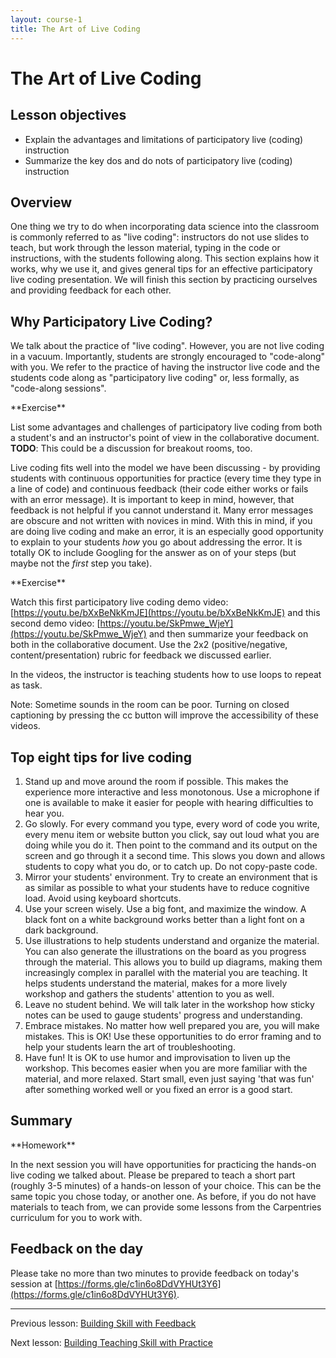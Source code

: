 ```yaml
---
layout: course-1
title: The Art of Live Coding
---
```


# The Art of Live Coding

## Lesson objectives

+ Explain the advantages and limitations of participatory live (coding) 
instruction
+ Summarize the key dos and do nots of participatory live (coding) instruction

## Overview

One thing we try to do when incorporating data science into the classroom is 
commonly referred to as "live coding": instructors do not use slides to teach, 
but work through the lesson material, typing in the code or instructions, with 
the students following along. This section explains how it works, why we use 
it, and gives general tips for an effective participatory live coding 
presentation. We will finish this section by practicing ourselves and providing 
feedback for each other.

## Why Participatory Live Coding?

We talk about the practice of "live coding". However, you are not live coding 
in a vacuum. Importantly, students are strongly encouraged to "code-along" with 
you. We refer to the practice of having the instructor live code and the 
students code along as "participatory live coding" or, less formally, as 
"code-along sessions".

<div class="exercise" markdown="1">
**Exercise**

List some advantages and challenges of participatory live coding 
from both a student's and an instructor's point of view in the collaborative
document.
**TODO**: This could be a discussion for breakout rooms, too.
</div>

Live coding fits well into the model we have been discussing - by providing 
students with continuous opportunities for practice (every time they type in a 
line of code) and continuous feedback (their code either works or fails with an 
error message). It is important to keep in mind, however, that feedback is not 
helpful if you cannot understand it. Many error messages are obscure and not 
written with novices in mind. With this in mind, if you are doing live coding 
and make an error, it is an especially good opportunity to explain to your 
students _how_ you go about addressing the error. It is totally OK to include 
Googling for the answer as on of your steps (but maybe not the _first_ step you 
take).

<div class="exercise" markdown="1">
**Exercise**

Watch this first participatory live coding demo video: 
[https://youtu.be/bXxBeNkKmJE](https://youtu.be/bXxBeNkKmJE) and this second 
demo video: [https://youtu.be/SkPmwe_WjeY](https://youtu.be/SkPmwe_WjeY) and 
then summarize your feedback on both in the collaborative document. Use the 2x2 
(positive/negative, content/presentation) rubric for feedback we discussed 
earlier.
</div>

In the videos, the instructor is teaching students how to use loops to repeat 
as task.

Note: Sometime sounds in the room can be poor. Turning on closed captioning by 
pressing the cc button will improve the accessibility of these videos.

## Top eight tips for live coding

1. Stand up and move around the room if possible. This makes the experience more 
interactive and less monotonous. Use a microphone if one is available to make 
it easier for people with hearing difficulties to hear you.
2. Go slowly. For every command you type, every word of code you write, every 
menu item or website button you click, say out loud what you are doing while 
you do it. Then point to the command and its output on the screen and go 
through it a second time. This slows you down and allows students to copy what 
you do, or to catch up. Do not copy-paste code.
3. Mirror your students' environment. Try to create an environment that is as 
similar as possible to what your students have to reduce cognitive load. Avoid 
using keyboard shortcuts.
4. Use your screen wisely. Use a big font, and maximize the window. A black font 
on a white background works better than a light font on a dark background. 
5. Use illustrations to help students understand and organize the material. You 
can also generate the illustrations on the board as you progress through the 
material. This allows you to build up diagrams, making them increasingly 
complex in parallel with the material you are teaching. It helps students 
understand the material, makes for a more lively workshop and gathers the 
students' attention to you as well.
6. Leave no student behind. We will talk later in the workshop how sticky notes 
can be used to gauge students' progress and understanding.
7. Embrace mistakes. No matter how well prepared you are, you will make 
mistakes. This is OK! Use these opportunities to do error framing and to help 
your students learn the art of troubleshooting.
8. Have fun! It is OK to use humor and improvisation to liven up the workshop. 
This becomes easier when you are more familiar with the material, and more 
relaxed. Start small, even just saying 'that was fun' after something worked 
well or you fixed an error is a good start.

## Summary

<div class="exercise" markdown="1">
**Homework**

In the next session you will have opportunities for practicing 
the hands-on live coding we talked about. Please be prepared to teach a short 
part (roughly 3-5 minutes) of a hands-on lesson of your choice. This can be the 
same topic you chose today, or another one. As before, if you do not have 
materials to teach from, we can provide some lessons from the Carpentries 
curriculum for you to work with.
</div>

## Feedback on the day

Please take no more than two minutes to provide feedback on today's session at 
[https://forms.gle/c1in6o8DdVYHUt3Y6](https://forms.gle/c1in6o8DdVYHUt3Y6).

***

Previous lesson: [Building Skill with Feedback](3-1-feedback.md)

Next lesson: [Building Teaching Skill with Practice](3-3-practice.md)
